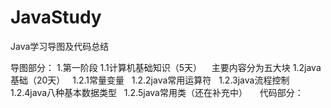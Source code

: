 # JavaStudy
Java学习导图及代码总结

导图部分：
1.第一阶段
  1.1计算机基础知识（5天）
    主要内容分为五大块
  1.2java基础（20天）
    1.2.1常量变量
    1.2.2java常用运算符
    1.2.3java流程控制
    1.2.4java八种基本数据类型
    1.2.5java常用类（还在补充中）
    
代码部分：
